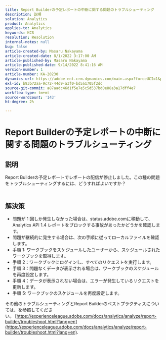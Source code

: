 ```yaml
---
title: Report Builderの予定レポートの中断に関する問題のトラブルシューティング
description: 説明
solution: Analytics
product: Analytics
applies-to: Analytics
keywords: KCS
resolution: Resolution
internal-notes: null
bug: false
article-created-by: Masaru Nakayama
article-created-date: 8/1/2022 3:17:00 AM
article-published-by: Masaru Nakayama
article-published-date: 9/14/2022 8:41:16 AM
version-number: 1
article-number: KA-20230
dynamics-url: https://adobe-ent.crm.dynamics.com/main.aspx?forceUCI=1&pagetype=entityrecord&etn=knowledgearticle&id=bd999166-4811-ed11-b83d-00224808629f
exl-id: b93b72aa-9c72-44d9-a3f0-bd5a1705f2dc
source-git-commit: a87aadc46d1f5e7e5c5d537bd0e88a3a17dff4e7
workflow-type: tm+mt
source-wordcount: '143'
ht-degree: 2%

---
```


# Report Builderの予定レポートの中断に関する問題のトラブルシューティング

## 説明

Report Builderの予定レポートでレポートの配信が停止しました。この種の問題をトラブルシューティングするには、どうすればよいですか？
<br> 

## 解決策


- 問題が 1 回しか発生しなかった場合は、status.adobe.comに移動して、Analytics API 1.4 レポートをブロックする事故があったかどうかを確認します。
- 問題が継続的に発生する場合は、次の手順に従ってローカルファイルを確認します。
- 手順 1: ワークブックをスケジュールしたユーザーから、スケジュールされたワークブックを取得します。
- 手順 2：ワークブックにログインし、すべてのリクエストを実行します。
- 手順 3：問題なくデータが表示される場合は、ワークブックのスケジュールを再度設定します。
- 手順 4：データが表示されない場合は、エラーが発生しているリクエストを更新します。
- 手順 5: ワークブックのスケジュールを再度設定します。


その他のトラブルシューティングとReport Builderのベストプラクティスについては、を参照してください。 [https://experienceleague.adobe.com/docs/analytics/analyze/report-builder/troubleshoot.html?lang=en](https://experienceleague.adobe.com/docs/analytics/analyze/report-builder/troubleshoot.html?lang=en).
